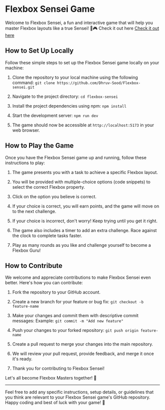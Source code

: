 # Flexbox Sensei Game

Welcome to Flexbox Sensei, a fun and interactive game that will help you master Flexbox layouts like a true Sensei! 🥋🎮
Check it out here 
[Check it out here](https://flexbox-sensei.netlify.app)


## How to Set Up Locally

Follow these simple steps to set up the Flexbox Sensei game locally on your machine:

1. Clone the repository to your local machine using the following command:
`git clone https://github.com/Dhruv-Sood/Flexbox-sensei.git`

2. Navigate to the project directory:
`cd flexbox-sensei`

3. Install the project dependencies using npm:
`npm install`

4. Start the development server:
`npm run dev`

5. The game should now be accessible at `http://localhost:5173` in your web browser.

## How to Play the Game

Once you have the Flexbox Sensei game up and running, follow these instructions to play:

1. The game presents you with a task to achieve a specific Flexbox layout.

2. You will be provided with multiple-choice options (code snippets) to select the correct Flexbox property.

3. Click on the option you believe is correct.

4. If your choice is correct, you will earn points, and the game will move on to the next challenge.

5. If your choice is incorrect, don't worry! Keep trying until you get it right.

6. The game also includes a timer to add an extra challenge. Race against the clock to complete tasks faster.

7. Play as many rounds as you like and challenge yourself to become a Flexbox Guru!

## How to Contribute

We welcome and appreciate contributions to make Flexbox Sensei even better. Here's how you can contribute:

1. Fork the repository to your GitHub account.

2. Create a new branch for your feature or bug fix:
`git checkout -b feature-name`

3. Make your changes and commit them with descriptive commit messages:
Example: `git commit -m "Add new feature"`

4. Push your changes to your forked repository:
`git push origin feature-name`

5. Create a pull request to merge your changes into the main repository.

6. We will review your pull request, provide feedback, and merge it once it's ready.

7. Thank you for contributing to Flexbox Sensei!

Let's all become Flexbox Masters together! 🎉

---

Feel free to add any specific instructions, setup details, or guidelines that you think are relevant to your Flexbox Sensei game's GitHub repository. Happy coding and best of luck with your game! 🚀
